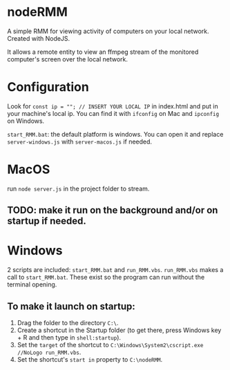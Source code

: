 # nodeRMM
A simple RMM for viewing activity of computers on your local network. Created with NodeJS.

It allows a remote entity to view an ffmpeg stream of the monitored computer's screen over the local network.

# Configuration

Look for `const ip = ""; // INSERT YOUR LOCAL IP` in index.html and put in your machine's local ip.
You can find it with `ifconfig` on Mac and `ipconfig` on Windows.

`start_RMM.bat`: the default platform is windows. You can open it and replace `server-windows.js` with `server-macos.js` if needed.

# MacOS

run `node server.js` in the project folder to stream. 

## TODO: make it run on the background and/or on startup if needed.

# Windows

2 scripts are included: `start_RMM.bat` and `run_RMM.vbs`. `run_RMM.vbs` makes a call to `start_RMM.bat`.
These exist so the program can run without the terminal opening.

## To make it launch on startup:
1. Drag the folder to the directory `C:\`.
2. Create a shortcut in the Startup folder (to get there, press Windows key + R and then type in `shell:startup`).
3. Set the `target` of the shortcut to `C:\Windows\System2\cscript.exe //NoLogo run_RMM.vbs`.
4. Set the shortcut's `start in` property to `C:\nodeRMM`.



